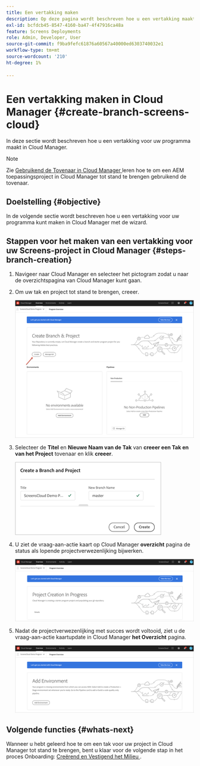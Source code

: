 ```yaml
---
title: Een vertakking maken
description: Op deze pagina wordt beschreven hoe u een vertakking maakt in Cloud Manager for Screens as a Cloud Service.
exl-id: bcfdcb45-8547-4160-ba47-4f47916ca48a
feature: Screens Deployments
role: Admin, Developer, User
source-git-commit: f9ba9fefc61876a60567a40000ed6303740032e1
workflow-type: tm+mt
source-wordcount: '210'
ht-degree: 1%

---
```


# Een vertakking maken in Cloud Manager {#create-branch-screens-cloud}

In deze sectie wordt beschreven hoe u een vertakking voor uw programma maakt in Cloud Manager.

>[!NOTE]
>Zie [ Gebruikend de Tovenaar in Cloud Manager ](https://experienceleague.adobe.com/docs/experience-manager-cloud-service/content/implementing/using-cloud-manager/create-application-project/using-the-wizard.html) leren hoe te om een AEM toepassingsproject in Cloud Manager tot stand te brengen gebruikend de tovenaar.

## Doelstelling {#objective}

In de volgende sectie wordt beschreven hoe u een vertakking voor uw programma kunt maken in Cloud Manager met de wizard.

## Stappen voor het maken van een vertakking voor uw Screens-project in Cloud Manager {#steps-branch-creation}

1. Navigeer naar Cloud Manager en selecteer het pictogram zodat u naar de overzichtspagina van Cloud Manager kunt gaan.

1. Om uw tak en project tot stand te brengen, creeer **&#x200B;**.

   ![afbeelding](/help/screens-cloud/assets/onboarding/create-branch1.png)

1. Selecteer de **Titel** en **Nieuwe Naam van de Tak** van **creeer een Tak en van het Project** tovenaar en klik **creeer**.

   ![afbeelding](/help/screens-cloud/assets/onboarding/create-branch2.png)

1. U ziet de vraag-aan-actie kaart op Cloud Manager **overzicht** pagina de status als lopende projectverwezenlijking bijwerken.

   ![afbeelding](/help/screens-cloud/assets/onboarding/create-branch3.png)

1. Nadat de projectverwezenlijking met succes wordt voltooid, ziet u de vraag-aan-actie kaartupdate in Cloud Manager **het Overzicht** pagina.

   ![afbeelding](/help/screens-cloud/assets/onboarding/create-branch4.png)

## Volgende functies {#whats-next}

Wanneer u hebt geleerd hoe te om een tak voor uw project in Cloud Manager tot stand te brengen, bent u klaar voor de volgende stap in het proces Onboarding: [ Creërend en Vestigend het Milieu ](/help/screens-cloud/onboarding-screens-cloud/creating-an-environment.md).
